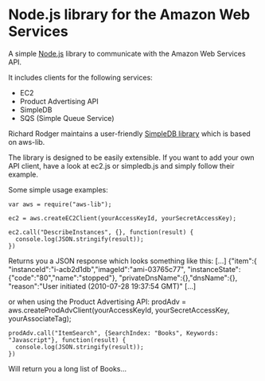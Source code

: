 Node.js library for the Amazon Web Services
=====

A simple [Node.js](http://github.com/ry/node) library to communicate with the Amazon Web Services API.

It includes clients for the following services: 
- EC2
- Product Advertising API
- SimpleDB
- SQS (Simple Queue Service)

Richard Rodger maintains a user-friendly [SimpleDB library](http://github.com/rjrodger/simpledb) which is based on aws-lib.

The library is designed to be easily extensible. If you want to add your own API client, have a look at ec2.js or simpledb.js and simply follow their example.


Some simple usage examples:

    var aws = require("aws-lib");

    ec2 = aws.createEC2Client(yourAccessKeyId, yourSecretAccessKey);

    ec2.call("DescribeInstances", {}, function(result) {
      console.log(JSON.stringify(result));
    })

Returns you a JSON response which looks something like this:
    [...]
    {"item":{
      "instanceId":"i-acb2d1db","imageId":"ami-03765c77",
      "instanceState": {"code":"80","name":"stopped"},
      "privateDnsName":{},"dnsName":{},
      "reason":"User initiated (2010-07-28 19:37:54 GMT)"
    [...] 

or when using the Product Advertising API:
    prodAdv = aws.createProdAdvClient(yourAccessKeyId, yourSecretAccessKey, yourAssociateTag);

    prodAdv.call("ItemSearch", {SearchIndex: "Books", Keywords: "Javascript"}, function(result) {
      console.log(JSON.stringify(result));
    })

Will return you a long list of Books...